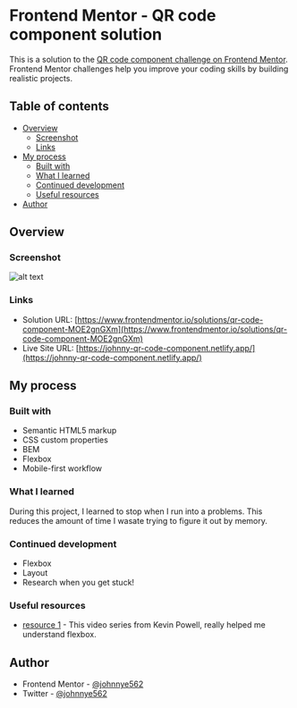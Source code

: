 # Frontend Mentor - QR code component solution

This is a solution to the [QR code component challenge on Frontend Mentor](https://www.frontendmentor.io/challenges/qr-code-component-iux_sIO_H). Frontend Mentor challenges help you improve your coding skills by building realistic projects. 

## Table of contents

- [Overview](#overview)
  - [Screenshot](#screenshot)
  - [Links](#links)
- [My process](#my-process)
  - [Built with](#built-with)
  - [What I learned](#what-i-learned)
  - [Continued development](#continued-development)
  - [Useful resources](#useful-resources)
- [Author](#author)


## Overview

### Screenshot

![alt text](https://github.com/johnnye562/qr-code-component/blob/main/images/qr-code-screenshot.JPG?raw=true)


### Links

- Solution URL: [https://www.frontendmentor.io/solutions/qr-code-component-MOE2gnGXm](https://www.frontendmentor.io/solutions/qr-code-component-MOE2gnGXm)
- Live Site URL: [https://johnny-qr-code-component.netlify.app/](https://johnny-qr-code-component.netlify.app/)

## My process

### Built with

- Semantic HTML5 markup
- CSS custom properties
- BEM 
- Flexbox
- Mobile-first workflow


### What I learned

During this project, I learned to stop when I run into a problems. This reduces the amount of time I wasate trying to figure it out by memory.


### Continued development

- Flexbox
- Layout
- Research when you get stuck!

### Useful resources

- [resource 1](https://youtu.be/hwbqquXww-U) - This video series from Kevin Powell, really helped me understand flexbox.


## Author

- Frontend Mentor - [@johnnye562](https://www.frontendmentor.io/profile/johnnye562)
- Twitter - [@johnnye562](https://www.twitter.com/johnnye562)


